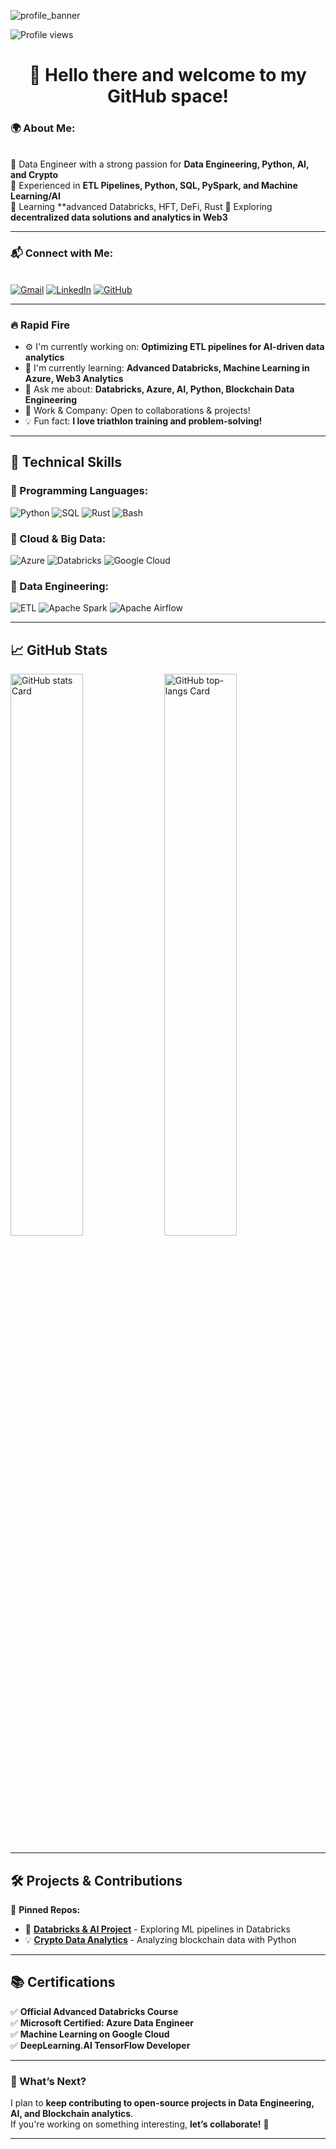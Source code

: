 
![profile_banner](https://your-image-link-here.com/banner.png)

![Profile views](https://komarev.com/ghpvc/?username=Uh-X3L&label=Profile%20views&color=0e75b6&style=flat)

<div id="toc">
  <ul align="center" style="list-style: none">
    <summary>
      <h1>👋 Hello there and welcome to my GitHub space!</h1>
    </summary>
  </ul>
</div>

**<h3 align="left">🌍 About Me:</h3>**  
🔹 Data Engineer with a strong passion for **Data Engineering, Python, AI, and Crypto**  
🔹 Experienced in **ETL Pipelines, Python, SQL, PySpark, and Machine Learning/AI**  
🔹 Learning **advanced Databricks, HFT, DeFi, Rust
🔹 Exploring **decentralized data solutions and analytics in Web3**  

---

**<h3 align="left">📬 Connect with Me:</h3>**  
[![Gmail](https://img.shields.io/badge/Gmail-D14836?style=for-the-badge&logo=gmail&logoColor=white)](mailto:your-email@gmail.com)
[![LinkedIn](https://img.shields.io/badge/LinkedIn-0077B5?style=for-the-badge&logo=linkedin&logoColor=white)](https://linkedin.com/in/your-profile)
[![GitHub](https://img.shields.io/badge/GitHub-100000?style=for-the-badge&logo=github&logoColor=white)](https://github.com/uh-x3l)

---

**<h3 align="left">🔥 Rapid Fire</h3>**  

- ⚙️ I'm currently working on: **Optimizing ETL pipelines for AI-driven data analytics**  
- 🌱 I'm currently learning: **Advanced Databricks, Machine Learning in Azure, Web3 Analytics**  
- 💬 Ask me about: **Databricks, Azure, AI, Python, Blockchain Data Engineering**  
- 💼 Work & Company: Open to collaborations & projects!  
- 💡 Fun fact: **I love triathlon training and problem-solving!**  

---

## **💯 Technical Skills**  

### **📌 Programming Languages:**  
![Python](https://img.shields.io/badge/Python-306998?style=for-the-badge&logo=python&logoColor=white)
![SQL](https://img.shields.io/badge/SQL-025E8C?style=for-the-badge&logo=postgresql&logoColor=white)
![Rust](https://img.shields.io/badge/Rust-000000?style=for-the-badge&logo=rust&logoColor=white)
![Bash](https://img.shields.io/badge/Shell-4EAA25?style=for-the-badge&logo=gnu-bash&logoColor=white)

### **📌 Cloud & Big Data:**  
![Azure](https://img.shields.io/badge/Azure-0078D4?style=for-the-badge&logo=microsoft-azure&logoColor=white)
![Databricks](https://img.shields.io/badge/Databricks-FF3621?style=for-the-badge&logo=databricks&logoColor=white)
![Google Cloud](https://img.shields.io/badge/Google_Cloud-4285F4?style=for-the-badge&logo=google-cloud&logoColor=white)

### **📌 Data Engineering:**  
![ETL](https://img.shields.io/badge/ETL-0E75B6?style=for-the-badge&logo=data&logoColor=white)
![Apache Spark](https://img.shields.io/badge/Spark-FFA500?style=for-the-badge&logo=apache-spark&logoColor=white)
![Apache Airflow](https://img.shields.io/badge/Airflow-017CEE?style=for-the-badge&logo=apache-airflow&logoColor=white)

---

## **📈 GitHub Stats**
<p align="left">
  <img width="48%" src="https://github-readme-stats.vercel.app/api?username=Uh-X3L&theme=aura&hide_title=false&hide_rank=false&show_icons=true&include_all_commits=true&count_private=true&line_height=23" alt="GitHub stats Card" />
  <img width="48%" src="https://github-readme-stats.vercel.app/api/top-langs?username=Uh-X3L&theme=aura&hide_title=false&layout=compact&langs_count=10&hide_progress=false&card_width=400" alt="GitHub top-langs Card" />
</p>

---

## **🛠️ Projects & Contributions**
🔗 **Pinned Repos:**  
- 🚀 [**Databricks & AI Project**](https://github.com/uh-x3l/databricks-ai) - Exploring ML pipelines in Databricks  
- 💡 [**Crypto Data Analytics**](https://github.com/uh-x3l/crypto-data) - Analyzing blockchain data with Python  

---

## **📚 Certifications**
✅ **Official Advanced Databricks Course**  
✅ **Microsoft Certified: Azure Data Engineer**  
✅ **Machine Learning on Google Cloud**  
✅ **DeepLearning.AI TensorFlow Developer**  

---

### **🚀 What’s Next?**
I plan to **keep contributing to open-source projects in Data Engineering, AI, and Blockchain analytics**.  
If you're working on something interesting, **let’s collaborate!** 🤝  

---
